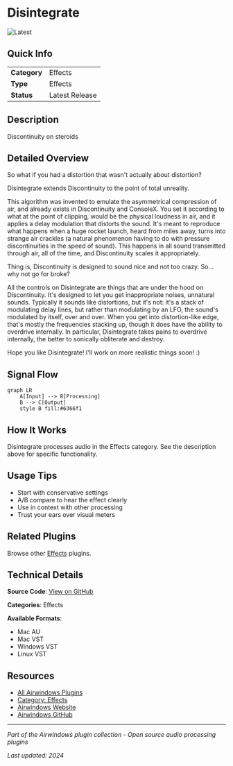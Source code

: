# Disintegrate

![Latest](https://img.shields.io/badge/-Latest-10b981)

## Quick Info

| | |
|---|---|
| **Category** | Effects |
| **Type** | Effects |
| **Status** | Latest Release |

## Description

Discontinuity on steroids

## Detailed Overview

So what if you had a distortion that wasn't actually about distortion?

Disintegrate extends Discontinuity to the point of total unreality.

This algorithm was invented to emulate the asymmetrical compression of air, and already exists in Discontinuity and ConsoleX. You set it according to what at the point of clipping, would be the physical loudness in air, and it applies a delay modulation that distorts the sound. It's meant to reproduce what happens when a huge rocket launch, heard from miles away, turns into strange air crackles (a natural phenomenon having to do with pressure discontinuities in the speed of sound). This happens in all sound transmitted through air, all of the time, and Discontinuity scales it appropriately.

Thing is, Discontinuity is designed to sound nice and not too crazy. So… why not go for broke?

All the controls on Disintegrate are things that are under the hood on Discontinuity. It's designed to let you get inappropriate noises, unnatural sounds. Typically it sounds like distortions, but it's not: it's a stack of modulating delay lines, but rather than modulating by an LFO, the sound's modulated by itself, over and over. When you get into distortion-like edge, that's mostly the frequencies stacking up, though it does have the ability to overdrive internally. In particular, Disintegrate takes pains to overdrive internally, the better to sonically obliterate and destroy.

Hope you like Disintegrate! I'll work on more realistic things soon! :)

## Signal Flow

```mermaid
graph LR
    A[Input] --> B[Processing]
    B --> C[Output]
    style B fill:#6366f1
```

## How It Works

Disintegrate processes audio in the Effects category. See the description above for specific functionality.

## Usage Tips

- Start with conservative settings
- A/B compare to hear the effect clearly
- Use in context with other processing
- Trust your ears over visual meters


## Related Plugins

Browse other [Effects](../categories/effects.md) plugins.


## Technical Details

**Source Code**: [View on GitHub](https://github.com/airwindows/airwindows/tree/master/plugins/LinuxVST/src/Disintegrate)

**Categories**: Effects

**Available Formats**:
- Mac AU
- Mac VST
- Windows VST
- Linux VST

## Resources

- [All Airwindows Plugins](../../README.md)
- [Category: Effects](../categories/effects.md)
- [Airwindows Website](https://www.airwindows.com)
- [Airwindows GitHub](https://github.com/airwindows/airwindows)

---

*Part of the Airwindows plugin collection - Open source audio processing plugins*

*Last updated: 2024*
